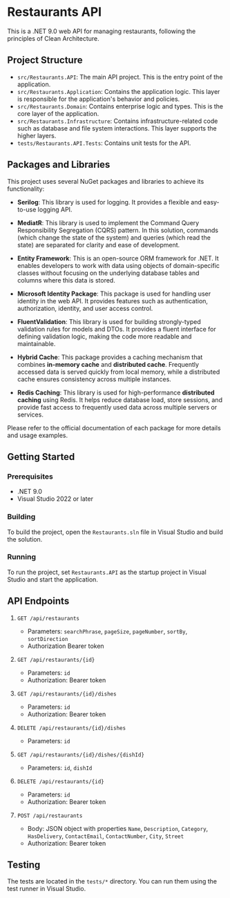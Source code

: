 # Restaurants API

This is a .NET 9.0 web API for managing restaurants, following the principles of Clean Architecture.


## Project Structure

- `src/Restaurants.API`: The main API project. This is the entry point of the application.
- `src/Restaurants.Application`: Contains the application logic. This layer is responsible for the application's behavior and policies.
- `src/Restaurants.Domain`: Contains enterprise logic and types. This is the core layer of the application.
- `src/Restaurants.Infrastructure`: Contains infrastructure-related code such as database and file system interactions. This layer supports the higher layers.
- `tests/Restaurants.API.Tests`: Contains unit tests for the API.


## Packages and Libraries

This project uses several NuGet packages and libraries to achieve its functionality:

- **Serilog**: This library is used for logging. It provides a flexible and easy-to-use logging API.

- **MediatR**: This library is used to implement the Command Query Responsibility Segregation (CQRS) pattern. In this solution, commands (which change the state of the system) and queries (which read the state) are separated for clarity and ease of development.

- **Entity Framework**: This is an open-source ORM framework for .NET. It enables developers to work with data using objects of domain-specific classes without focusing on the underlying database tables and columns where this data is stored.

- **Microsoft Identity Package**: This package is used for handling user identity in the web API. It provides features such as authentication, authorization, identity, and user access control.

- **FluentValidation**: This library is used for building strongly-typed validation rules for models and DTOs. It provides a fluent interface for defining validation logic, making the code more readable and maintainable.

- **Hybrid Cache**: This package provides a caching mechanism that combines **in-memory cache** and **distributed cache**. Frequently accessed data is served quickly from local memory, while a distributed cache ensures consistency across multiple instances.

- **Redis Caching**: This library is used for high-performance **distributed caching** using Redis. It helps reduce database load, store sessions, and provide fast access to frequently used data across multiple servers or services.


Please refer to the official documentation of each package for more details and usage examples.

## Getting Started

### Prerequisites

- .NET 9.0
- Visual Studio 2022 or later

### Building

To build the project, open the `Restaurants.sln` file in Visual Studio and build the solution.

### Running

To run the project, set `Restaurants.API` as the startup project in Visual Studio and start the application.

## API Endpoints

1. `GET /api/restaurants`
   - Parameters: `searchPhrase`, `pageSize`, `pageNumber`, `sortBy`, `sortDirection`
   - Authorization Bearer token

2. `GET /api/restaurants/{id}`
   - Parameters: `id`
   - Authorization: Bearer token

3. `GET /api/restaurants/{id}/dishes`
   - Parameters: `id`
   - Authorization: Bearer token

4. `DELETE /api/restaurants/{id}/dishes`
   - Parameters: `id`

5. `GET /api/restaurants/{id}/dishes/{dishId}`
   - Parameters: `id`, `dishId`

6. `DELETE /api/restaurants/{id}`
   - Parameters: `id`
   - Authorization: Bearer token

7. `POST /api/restaurants`
   - Body: JSON object with properties `Name`, `Description`, `Category`, `HasDelivery`, `ContactEmail`, `ContactNumber`, `City`, `Street`
   - Authorization: Bearer token

## Testing

The tests are located in the `tests/*` directory. You can run them using the test runner in Visual Studio.

 
